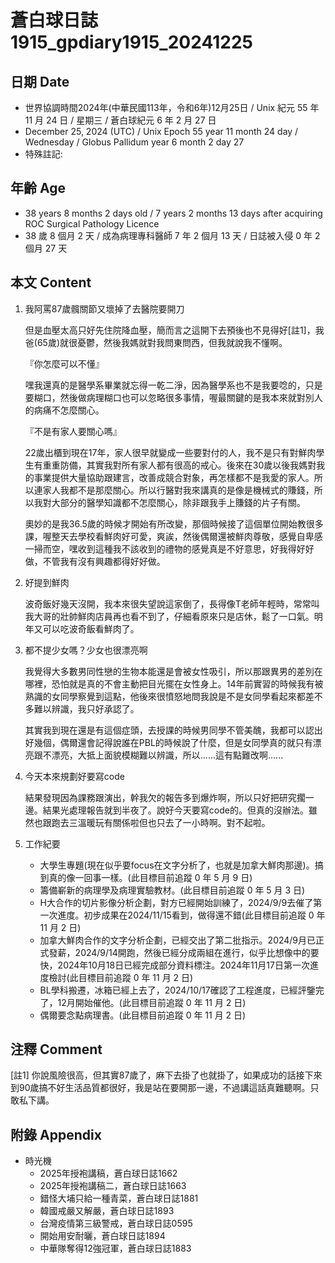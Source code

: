 [_metadata_:encoding]: - "utf-8"
[_metadata_:language]: - "zh-Hant-TW"
[_metadata_:fileformat]: - "markdown"
[_metadata_:MIME_type]: - "text/plain"
[_metadata_:markdown_version]: - "commonmark version 0.30"
[_metadata_:markdown_spec]: - "https://spec.commonmark.org/0.30/"

# 蒼白球日誌1915_gpdiary1915_20241225 #

## 日期 Date ##

* 世界協調時間2024年(中華民國113年，令和6年)12月25日 / Unix 紀元 55 年 11 月 24 日 / 星期三 / 蒼白球紀元 6 年 2 月 27 日
* December 25, 2024 (UTC) / Unix Epoch 55 year 11 month 24 day / Wednesday / Globus Pallidum year 6 month 2 day 27
* 特殊註記:

## 年齡 Age ##

* 38 years 8 months 2 days old / 7 years 2 months 13 days after acquiring ROC Surgical Pathology Licence
* 38 歲 8 個月 2 天 / 成為病理專科醫師 7 年 2 個月 13 天 / 日誌被入侵 0 年 2 個月 27 天

## 本文 Content ##

1. 我阿罵87歲髖關節又壞掉了去醫院要開刀

    但是血壓太高只好先住院降血壓，簡而言之這開下去預後也不見得好[註1]，我爸(65歲)就很憂鬱，然後我媽就對我問東問西，但我就說我不懂啊。
    
    『你怎麼可以不懂』

    嘿我還真的是醫學系畢業就忘得一乾二淨，因為醫學系也不是我要唸的，只是要糊口，然後做病理糊口也可以忽略很多事情，喔最關鍵的是我本來就對別人的病痛不怎麼關心。

    『不是有家人要關心嗎』

    22歲出櫃到現在17年，家人很早就變成一些要對付的人，我不是只有對鮮肉學生有重重防備，其實我對所有家人都有很高的戒心。後來在30歲以後我媽對我的事業提供大量協助跟建言，改善成競合對象，再怎樣都不是我愛的家人。所以連家人我都不是那麼關心。所以行醫對我來講真的是像是機械式的賺錢，所以我對大部分的醫學知識都不怎麼關心，除非跟我手上賺錢的片子有關。

    奧妙的是我36.5歲的時候才開始有所改變，那個時候接了這個單位開始教很多課，喔整天去學校看鮮肉好可愛，爽誒，然後偶爾還被鮮肉尊敬，感覺自卑感一掃而空，嘿收到這種我不該收到的禮物的感覺真是不好意思，好我得好好做，不管我有沒有興趣都得好好做。

2. 好提到鮮肉

    波奇飯好幾天沒開，我本來很失望說這家倒了，長得像T老師年輕時，常常叫我大哥的壯帥鮮肉店員再也看不到了，仔細看原來只是店休，鬆了一口氣。明年又可以吃波奇飯看鮮肉了。

3. 都不提少女嗎？少女也很漂亮啊

    我覺得大多數男同性戀的生物本能還是會被女性吸引，所以那跟異男的差別在哪裡，恐怕就是真的不會主動把目光擺在女性身上。14年前實習的時候我有被熟識的女同學察覺到這點，他後來很憤怒地問我說是不是女同學看起來都差不多難以辨識，我只好承認了。
    
    其實我到現在還是有這個症頭，去授課的時候男同學不管美醜，我都可以認出好幾個，偶爾還會記得說誰在PBL的時候說了什麼，但是女同學真的就只有漂亮跟不漂亮，大抵上面貌模糊難以辨識，所以......這有點難改啊......

4. 今天本來規劃好要寫code

    結果發現因為課務跟演出，幹我欠的報告多到爆炸啊，所以只好把研究擱一邊。結果光處理報告就到半夜了。說好今天要寫code的。但真的沒辦法。雖然也跟跑去三溫暖玩有關係啦但也只去了一小時啊。對不起啦。

5. 工作紀要

    - 大學生專題(現在似乎要focus在文字分析了，也就是加拿大鮮肉那邊)。搞到真的像一回事一樣。(此目標目前追蹤 0 年 5 月 9 日)
    - 籌備嶄新的病理學及病理實驗教材。(此目標目前追蹤 0 年 5 月 3 日)
    - H大合作的切片影像分析企劃，對方已經開始訓練了，2024/9/9去催了第一次進度。初步成果在2024/11/15看到，做得還不錯(此目標目前追蹤 0 年 11 月 2 日)
    - 加拿大鮮肉合作的文字分析企劃，已經交出了第二批指示。2024/9月已正式發薪，2024/9/14開跑，然後已經分成兩組在進行，似乎比想像中的要快，2024年10月18日已經完成部分資料標注。2024年11月17日第一次進度檢討(此目標目前追蹤 0 年 11 月 2 日)
    - BL學科搬遷，冰箱已經上去了，2024/10/17確認了工程進度，已經評鑒完了，12月開始催他。(此目標目前追蹤 0 年 11 月 2 日)
    - 偶爾要念點病理書。(此目標目前追蹤 0 年 11 月 2 日)

## 注釋 Comment ##

[註1] 你說風險很高，但其實87歲了，麻下去掛了也就掛了，如果成功的話接下來到90歲搞不好生活品質都很好，我是站在要開那一邊，不過講這話真難聽啊。只敢私下講。

## 附錄 Appendix ##

* 時光機
    - 2025年授袍講稿，蒼白球日誌1662
    - 2025年授袍講稿二，蒼白球日誌1663
    - 錯怪大埔只給一種青菜，蒼白球日誌1881
    - 韓國戒嚴又解嚴，蒼白球日誌1893
    - 台灣疫情第三級警戒，蒼白球日誌0595
    - 開始用安耐曬，蒼白球日誌1894
    - 中華隊奪得12強冠軍，蒼白球日誌1883

